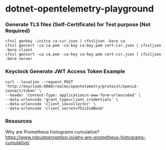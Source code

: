 # dotnet-opentelemetry-playground

### Generate TLS files (Self-Certificate) for Test purpose (Not Required)
```
cfssl genkey -initca ca-csr.json | cfssljson -bare ca
cfssl gencert -ca ca.pem -ca-key ca-key.pem cert-csr.json | cfssljson -bare client
cfssl gencert -ca ca.pem -ca-key ca-key.pem cert-csr.json | cfssljson -bare server
```

### Keyclock Generate JWT Access Token Example
```
curl --location --request POST 'http://keycloak:8080/realms/opentelemetry/protocol/openid-connect/token' \
--header 'Content-Type: application/x-www-form-urlencoded' \
--data-urlencode 'grant_type=client_credentials' \
--data-urlencode 'client_id=collector' \
--data-urlencode 'client_secret=ThisIsABook'
```

### Resources
Why are Prometheus histograms cumulative?
https://www.robustperception.io/why-are-prometheus-histograms-cumulative/